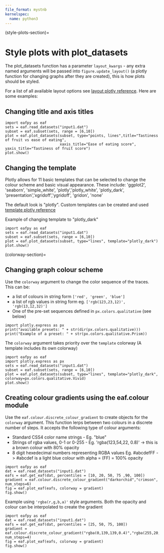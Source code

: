 ```yaml
---
file_format: mystnb
kernelspec:
  name: python3
---
```

(style-plots-section)=
# Style plots with plot_datasets
The plot_datasets function has a parameter `layout_kwargs` - any extra named arguments will be passed into `figure.update_layout()` (a plotly function for changing graphs after they are created), this is how plots should be styled.

For a list of all available layout options see [layout plotly reference](https://plotly.com/python/reference/layout/). Here are some examples:

## Changing title and axis titles 

```{code-cell}
import eafpy as eaf
sets = eaf.read_datasets("input1.dat")
subset = eaf.subset(sets, range = [6,10])
plot = eaf.plot_datasets(subset, type="points, lines",title="Tastiness of fruit vs ease of eating",
                         xaxis_title="Ease of eating score", yaxis_title="Tastiness of fruit score")
plot.show()
```

## Changing the template 
Plotly allows for 11 basic templates that can be selected to change the colour scheme and basic visual appearance. These include: 'ggplot2', 'seaborn', 'simple_white', 'plotly','plotly_white', 'plotly_dark', 'presentation','xgridoff','ygridoff', 'gridon', 'none'

The default look is "plotly". Custom templates can be created and used [template plotly reference](https://plotly.com/python/templates/)

Example of changing template to "plotly_dark"

```{code-cell}
import eafpy as eaf
sets = eaf.read_datasets("input1.dat")
subset = eaf.subset(sets, range = [6,10])
plot = eaf.plot_datasets(subset, type="lines", template="plotly_dark")
plot.show()
```
(colorway-section)=
## Changing graph colour scheme
Use the `colorway` argument to change the color sequence of the traces. This can be:
* a list of colours in string form `['red', 'green', 'blue']`
* a list of rgb values in string form eg. `['rgb(123,23,12)', 'rgb(13,12,32)']`
* One of the pre-set sequences defined in `px.colors.qualitative` (see below)
```{code-cell}
import plotly.express as px
print("available presets: " + str(dir(px.colors.qualitative)))
print("Example of a preset: " + str(px.colors.qualitative.Prism))

```
The `colorway` argument takes priority over the `template` colorway (A template includes its own colorway)

```{code-cell}
import eafpy as eaf
import plotly.express as px
sets = eaf.read_datasets("input1.dat")
subset = eaf.subset(sets, range = [6,10])
plot = eaf.plot_datasets(subset, type="lines", template="plotly_dark", colorway=px.colors.qualitative.Vivid)
plot.show()
```
## Creating colour gradients using the eaf.colour module
Use the `eaf.colour.discrete_colour_gradient` to create objects for the `colorway` argument. This function lerps between two colours in a discrete number of steps. It accepts the following type of colour arguments:
* Standard CSS4 color name strings - Eg. "blue"
* Strings of rgba values, 0-1 or 0-255 - Eg. 'rgba(123,54,22, 0.8)' -> this is a brown colour with 80% opacity
* 8 digit hexedecimal numbers representing RGBA values Eg. #abcdefFF ->   #abcdef is a light blue colour with alpha = (FF) = 100% opacity 

```{code-cell}
import eafpy as eaf
dat = eaf.read_datasets("input1.dat")
eafs = eaf.get_eaf(dat, percentiles = [10, 20, 50, 75 ,90, 100])
gradient = eaf.colour.discrete_colour_gradient("darkorchid","crimson", num_steps=6)
fig = eaf.plot_eaf(eafs, colorway = gradient)
fig.show()
```
Example using `'rgba(r,g,b,a)'` style arguments. Both the opacity and colour can be interpolated to create the gradient 
```{code-cell}
import eafpy as eaf
dat = eaf.read_datasets("input1.dat")
eafs = eaf.get_eaf(dat, percentiles = [25, 50, 75, 100])
gradient = eaf.colour.discrete_colour_gradient("rgba(0,139,139,0.4)","rgba(255,20,147,1)", num_steps=4)
fig = eaf.plot_eaf(eafs, colorway = gradient)
fig.show()
```


